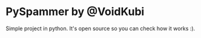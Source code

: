 # PySpammer by @VoidKubi
Simple project in python. It's open source so you can check how it works :).
